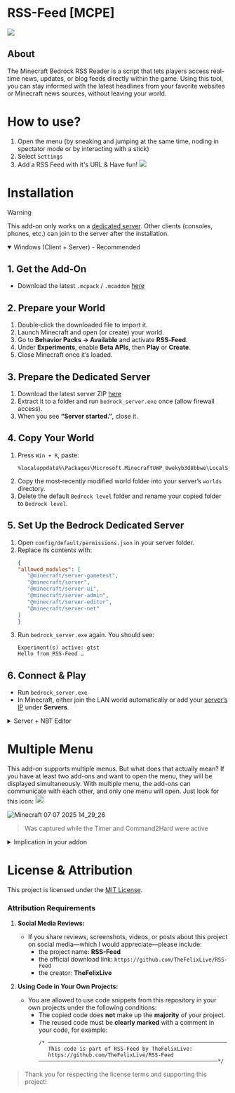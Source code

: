 # RSS-Feed [MCPE]
![](https://github.com/user-attachments/assets/ff4ca6e3-40b3-4e04-ae4a-7e2909faaa1d)


## About
The Minecraft Bedrock RSS Reader is a script that lets players access real-time news, updates, or blog feeds directly within the game. Using this tool, you can stay informed with the latest headlines from your favorite websites or Minecraft news sources, without leaving your world.

# How to use?
1. Open the menu (by sneaking and jumping at the same time, noding in spectator mode or by interacting with a stick)
2. Select `Settings`
3. Add a RSS Feed with it's URL & Have fun!
![](https://github.com/user-attachments/assets/afd554e3-fd77-4dfb-be67-a87024db300c)

# Installation

> [!WARNING]
> This add-on only works on a [dedicated server](https://www.minecraft.net/download/server/bedrock). Other clients (consoles, phones, etc.) can join to the server after the installation.

<details open>
   <summary>Windows (Client + Server) - Recommended</summary>

   ## 1. Get the Add‑On
   - Download the latest `.mcpack` / `.mcaddon` [here](https://github.com/TheFelixLive/RSS-Feed/releases/latest)

   ## 2. Prepare your World
   1. Double‑click the downloaded file to import it.
   2. Launch Minecraft and open (or create) your world.
   3. Go to **Behavior Packs → Available** and activate **RSS‑Feed**.
   4. Under **Experiments**, enable **Beta APIs**, then **Play** or **Create**.
   5. Close Minecraft once it’s loaded.

   ## 3. Prepare the Dedicated Server
   1. Download the latest server ZIP [here](https://www.minecraft.net/download/server/bedrock)
   2. Extract it to a folder and run `bedrock_server.exe` once (allow firewall access).
   3. When you see **“Server started.”**, close it.

   ## 4. Copy Your World
   1. Press `Win + R`, paste:
      ```
      %localappdata%\Packages\Microsoft.MinecraftUWP_8wekyb3d8bbwe\LocalState\games\com.mojang\minecraftWorlds
      ```
   2. Copy the most‑recently modified world folder into your server’s `worlds` directory.
   3. Delete the default `Bedrock level` folder and rename your copied folder to `Bedrock level`.

   ## 5. Set Up the Bedrock Dedicated Server
   1. Open `config/default/permissions.json` in your server folder.
   2. Replace its contents with:
      ```json
      {
      "allowed_modules": [
         "@minecraft/server-gametest",
         "@minecraft/server",
         "@minecraft/server-ui",
         "@minecraft/server-admin",
         "@minecraft/server-editor",
         "@minecraft/server-net"
      ]
      }
      ```
   3. Run `bedrock_server.exe` again. You should see:
      ```
      Experiment(s) active: gtst
      Hello from RSS‑Feed …
      ```

   ## 6. Connect & Play
   - Run `bedrock_server.exe`
   - In Minecraft, either join the LAN world automatically or add your [server’s IP](https://www.google.com/search?q=what's+my+local+ip+windows+and+linux) under **Servers**.
</details>

<details>
   <summary>Server + NBT Editor</summary>

   ## 1. Prepare the Dedicated Server
   1. Download the latest server ZIP [here](https://www.minecraft.net/download/server/bedrock)
   2. Extract it to a folder and run `bedrock_server` once (allow firewall access).
   3. When you see **“Server started.”**, close it.

   ## 2. Set Up your World
   1. With in `worlds/Bedrock level`: Create a folder called `behavior_packs` & a file called `world_behavior_packs.json`
   2. Paste that in to `world_behavior_packs.json`:
      ```json
      [
         {
            "pack_id" : "f3c8b1d2-4a5e-4b6c-9f0e-7c8d9f1e2b3a",
            "version" : [ 1, 0, 0 ]
         }
      ]
      ```
   3. Delete `level.dat_old`
   4. Open `level.dat` with a NBT Editor (e.g. [VS Code](https://marketplace.visualstudio.com/items?itemName=Misodee.vscode-nbt))
   5. Add a Tag under experiments called `gametest` with a value of `1`

   <img width="565" height="327" src="https://github.com/user-attachments/assets/8f0dfb7f-0aad-49ef-aa61-08d79e0971e9" />
   

   7. Download the latest `.mcpack` / `.mcaddon` [here](https://github.com/TheFelixLive/RSS-Feed/releases/latest)
   8. Extract it to `worlds/Bedrock level/behavior_packs`. You may have to rename it `.zip`

   ## 3. Set Up the Bedrock Dedicated Server
   1. Open `config/default/permissions.json` in your server folder.
   2. Replace its contents with:
      ```json
      {
      "allowed_modules": [
         "@minecraft/server-gametest",
         "@minecraft/server",
         "@minecraft/server-ui",
         "@minecraft/server-admin",
         "@minecraft/server-editor",
         "@minecraft/server-net"
      ]
      }
      ```
   3. Run `bedrock_server` again. You should see:
      ```
      Experiment(s) active: gtst
      Hello from RSS‑Feed …
      ```

   ## 4. Connect & Play
   - Run `bedrock_server`
   - In Minecraft, either join the LAN world automatically or add your [server’s IP](https://www.google.com/search?q=what's+my+local+ip+windows+and+linux) under **Servers**.
</details>

# Multiple Menu
This add-on supports multiple menus. But what does that actually mean?
If you have at least two add-ons and want to open the menu, they will be displayed simultaneously. With multiple menu, the add-ons can communicate with each other, and only one menu will open. Just look for this icon: <img src="https://github.com/user-attachments/assets/43fc6418-62e1-424d-aeaa-424be79eff39" width="20" height="auto" />

![Minecraft 07 07 2025 14_29_26](https://github.com/user-attachments/assets/99c7853d-ced4-4ddc-9280-112d37675118)

> Was captured while the Timer and Command2Hard were active

<details>
<summary>Implication in your addon</summary>
<p>If you want you can copy this code to your own addon to implement the Multiple Menu System. I do my best to describe what function needs to be implemented and when they’re called.</p>

<pre><code>
/* ─────────────────────────────────────────────────────────
This code is part of the Multiple Menu System by TheFelixLive:
─────────────────────────────────────────────────────────*/

// MUST CHANGE: Addon information
let addon_name = "My new Addon"
let addon_uuid = 41bc0f18-edc3-427a-a5a8-36dede25df56 // Doesn't have to be a UUID, it just has to be unique
let addon_texture_path = "textures/ui/hardcore/heart"

let main_menu = (player) => {
   your_menu(player); // This function is called when your addon is selected
}

// Make sure that multiple_menu(player) is called by your addon! If multiple_menu isn't enabled, it will automatically open your menu.


// Required models
import { system, world } from "@minecraft/server";
import { ActionFormData } from "@minecraft/server-ui"

// Status
let system_privileges = 2

/* This variable contains the status (or permissions) of your add-on:
2 means the system is not active (no other packs found);
1 means the system is acting as a host;
0 means the system is acting as a client;
*/

/*------------------------
 Client (an addon only needs to have the client function to be recognizable)
-------------------------*/

system.afterEvents.scriptEventReceive.subscribe(event=> {
   let player = event.sourceEntity

   // Sends the addon information to the host
   if (event.id === "multiple_menu:initialize") {
      world.scoreboard.getObjective("multiple_menu_name").setScore(addon_uuid + "_" + addon_name, 1);
      world.scoreboard.getObjective("multiple_menu_icon").setScore(addon_uuid + "_" + addon_texture_path, 1);
      if (system_privileges == 2) system_privileges = 0;
   }

   // Host Only (which is why system_privileges == 1): Opens the multiple menu, is called by other addons as a back button
   if (event.id === "multiple_menu:open_main" && system_privileges == 1) {
      multiple_menu(player);
   }

   // Will open the main menu of your addon
   if (event.id === "multiple_menu:open_"+addon_uuid) {
      main_menu(player);
   }
})

/*------------------------
 Host
-------------------------*/

let addon_name, addon_id, addon_icon; // When initialized properly, it contains the data of all supported add-ons

system.run(() => {
   initialize_multiple_menu()
});

async function initialize_multiple_menu() {
   // This fallback ensures that even if multiple add-ons could act as host, only one of them will be used as the host.
   try {
      world.scoreboard.addObjective("multiple_menu_name");
      world.scoreboard.addObjective("multiple_menu_icon");
      console.log("Multiple Menu: Initializing Host");
      system_privileges = 1;
   } catch (e) {
      console.log("Multiple Menu: Already Initialized");
      return -1;
   }

   // Requests addon information. Look into the Client
   world.getDimension("overworld").runCommand("scriptevent multiple_menu:initialize");

   await system.waitTicks(2);
   console.log("Multiple Menu: successfully initialized as Host");

   // Evaluation of the add-on information
   const participants = world.scoreboard.getObjective("multiple_menu_name").getParticipants();
   addon_id = participants.map(p => p.displayName.split("_")[0]);
   addon_name = participants.map(p => p.displayName.split("_").slice(1).join("_"));
   addon_icon = world.scoreboard.getObjective("multiple_menu_icon").getParticipants().map(p => p.displayName.split("_").slice(1).join("_"));

   if (addon_id.length == 1) {
      console.log("Multiple Menu: no other plugin found");
      system_privileges = 2;
   }

   world.scoreboard.removeObjective("multiple_menu_name")
   world.scoreboard.removeObjective("multiple_menu_icon")
}

/*------------------------
 Host Only: Menu
-------------------------*/

function multiple_menu(player) {
   // Skips the multiple_menu
   if (system_privileges == 2) return main_menu(player);

   let form = new ActionFormData();
   let actions = [];

   form.title("Multiple menu v.1.0");
   form.body("Select an addon to open its menu");

   // Adds every Addon as a button
   addon_name.forEach((name, index) => {
      form.button(name, addon_icon[index]);

      actions.push(() => {
         player.runCommand("scriptevent multiple_menu:open_"+ addon_id[index]);
      });
   });

   form.show(player).then((response) => {
      if (response.selection == undefined ) {
         return -1
      }

      if (actions[response.selection]) {
         actions[response.selection]();
      }
   });
}
</code></pre>

</details>

# License & Attribution
This project is licensed under the [MIT License](./LICENSE).

### Attribution Requirements
1. **Social Media Reviews:**
   - If you share reviews, screenshots, videos, or posts about this project on social media—which I would appreciate—please include:
     - the project name: **RSS-Feed**
     - the official download link: `https://github.com/TheFelixLive/RSS-Feed`
     - the creator: **TheFelixLive**

2. **Using Code in Your Own Projects:**
   - You are allowed to use code snippets from this repository in your own projects under the following conditions:
     - The copied code does **not** make up the **majority** of your project.
     - The reused code must be **clearly marked** with a comment in your code, for example:
        ```
        /* ─────────────────────────────────────────────────────────
           This code is part of RSS-Feed by TheFelixLive:
           https://github.com/TheFelixLive/RSS-Feed
        ─────────────────────────────────────────────────────────*/
        ```

> Thank you for respecting the license terms and supporting this project!
